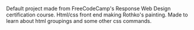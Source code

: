 Default project made from FreeCodeCamp's Response Web Design certification course. 
Html/css front end making Rothko's painting. Made to learn about html groupings and some other css commands.
